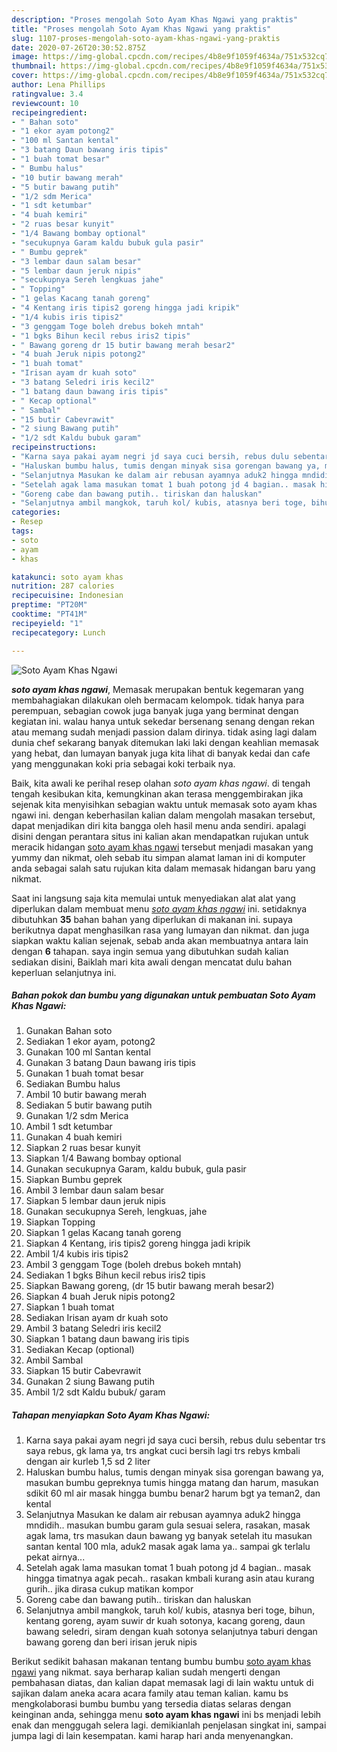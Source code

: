 ```yaml
---
description: "Proses mengolah Soto Ayam Khas Ngawi yang praktis"
title: "Proses mengolah Soto Ayam Khas Ngawi yang praktis"
slug: 1107-proses-mengolah-soto-ayam-khas-ngawi-yang-praktis
date: 2020-07-26T20:30:52.875Z
image: https://img-global.cpcdn.com/recipes/4b8e9f1059f4634a/751x532cq70/soto-ayam-khas-ngawi-foto-resep-utama.jpg
thumbnail: https://img-global.cpcdn.com/recipes/4b8e9f1059f4634a/751x532cq70/soto-ayam-khas-ngawi-foto-resep-utama.jpg
cover: https://img-global.cpcdn.com/recipes/4b8e9f1059f4634a/751x532cq70/soto-ayam-khas-ngawi-foto-resep-utama.jpg
author: Lena Phillips
ratingvalue: 3.4
reviewcount: 10
recipeingredient:
- " Bahan soto"
- "1 ekor ayam potong2"
- "100 ml Santan kental"
- "3 batang Daun bawang iris tipis"
- "1 buah tomat besar"
- " Bumbu halus"
- "10 butir bawang merah"
- "5 butir bawang putih"
- "1/2 sdm Merica"
- "1 sdt ketumbar"
- "4 buah kemiri"
- "2 ruas besar kunyit"
- "1/4 Bawang bombay optional"
- "secukupnya Garam kaldu bubuk gula pasir"
- " Bumbu geprek"
- "3 lembar daun salam besar"
- "5 lembar daun jeruk nipis"
- "secukupnya Sereh lengkuas jahe"
- " Topping"
- "1 gelas Kacang tanah goreng"
- "4 Kentang iris tipis2 goreng hingga jadi kripik"
- "1/4 kubis iris tipis2"
- "3 genggam Toge boleh drebus bokeh mntah"
- "1 bgks Bihun kecil rebus iris2 tipis"
- " Bawang goreng dr 15 butir bawang merah besar2"
- "4 buah Jeruk nipis potong2"
- "1 buah tomat"
- "Irisan ayam dr kuah soto"
- "3 batang Seledri iris kecil2"
- "1 batang daun bawang iris tipis"
- " Kecap optional"
- " Sambal"
- "15 butir Cabevrawit"
- "2 siung Bawang putih"
- "1/2 sdt Kaldu bubuk garam"
recipeinstructions:
- "Karna saya pakai ayam negri jd saya cuci bersih, rebus dulu sebentar trs saya rebus, gk lama ya, trs angkat cuci bersih lagi trs rebys kmbali dengan air kurleb 1,5 sd 2 liter"
- "Haluskan bumbu halus, tumis dengan minyak sisa gorengan bawang ya, masukan bumbu gepreknya tumis hingga matang dan harum, masukan sdikit 60 ml air masak hingga bumbu benar2 harum bgt ya teman2, dan kental"
- "Selanjutnya Masukan ke dalam air rebusan ayamnya aduk2 hingga mndidih.. masukan bumbu garam gula sesuai selera, rasakan, masak agak lama, trs masukan daun bawang yg banyak setelah itu masukan santan kental 100 mla, aduk2 masak agak lama ya.. sampai gk terlalu pekat airnya..."
- "Setelah agak lama masukan tomat 1 buah potong jd 4 bagian.. masak hingga timatnya agak pecah.. rasakan kmbali kurang asin atau kurang gurih.. jika dirasa cukup matikan kompor"
- "Goreng cabe dan bawang putih.. tiriskan dan haluskan"
- "Selanjutnya ambil mangkok, taruh kol/ kubis, atasnya beri toge, bihun, kentang goreng, ayam suwir dr kuah sotonya, kacang goreng, daun bawang seledri, siram dengan kuah sotonya selanjutnya taburi dengan bawang goreng dan beri irisan jeruk nipis"
categories:
- Resep
tags:
- soto
- ayam
- khas

katakunci: soto ayam khas 
nutrition: 287 calories
recipecuisine: Indonesian
preptime: "PT20M"
cooktime: "PT41M"
recipeyield: "1"
recipecategory: Lunch

---
```



![Soto Ayam Khas Ngawi](https://img-global.cpcdn.com/recipes/4b8e9f1059f4634a/751x532cq70/soto-ayam-khas-ngawi-foto-resep-utama.jpg)

<b><i>soto ayam khas ngawi</i></b>, Memasak merupakan bentuk kegemaran yang membahagiakan dilakukan oleh bermacam kelompok. tidak hanya para perempuan, sebagian cowok juga banyak juga yang berminat dengan kegiatan ini. walau hanya untuk sekedar bersenang senang dengan rekan atau memang sudah menjadi passion dalam dirinya. tidak asing lagi dalam dunia chef sekarang banyak ditemukan laki laki dengan keahlian memasak yang hebat, dan lumayan banyak juga kita lihat di banyak kedai dan cafe yang menggunakan koki pria sebagai koki terbaik nya.

Baik, kita awali ke perihal resep olahan <i>soto ayam khas ngawi</i>. di tengah tengah kesibukan kita, kemungkinan akan terasa menggembirakan jika sejenak kita menyisihkan sebagian waktu untuk memasak soto ayam khas ngawi ini. dengan keberhasilan kalian dalam mengolah masakan tersebut, dapat menjadikan diri kita bangga oleh hasil menu anda sendiri. apalagi disini dengan perantara situs ini kalian akan mendapatkan rujukan untuk meracik hidangan <u>soto ayam khas ngawi</u> tersebut menjadi masakan yang yummy dan nikmat, oleh sebab itu simpan alamat laman ini di komputer anda sebagai salah satu rujukan kita dalam memasak hidangan baru yang nikmat.




Saat ini langsung saja kita memulai untuk menyediakan alat alat yang diperlukan dalam membuat menu <u><i>soto ayam khas ngawi</i></u> ini. setidaknya dibutuhkan <b>35</b> bahan bahan yang diperlukan di makanan ini. supaya berikutnya dapat menghasilkan rasa yang lumayan dan nikmat. dan juga siapkan waktu kalian sejenak, sebab anda akan membuatnya antara lain dengan <b>6</b> tahapan. saya ingin semua yang dibutuhkan sudah kalian sediakan disini, Baiklah mari kita awali dengan mencatat dulu bahan keperluan selanjutnya ini.

<!--inarticleads1-->

##### Bahan pokok dan bumbu yang digunakan untuk pembuatan Soto Ayam Khas Ngawi:

1. Gunakan  Bahan soto
1. Sediakan 1 ekor ayam, potong2
1. Gunakan 100 ml Santan kental
1. Gunakan 3 batang Daun bawang iris tipis
1. Gunakan 1 buah tomat besar
1. Sediakan  Bumbu halus
1. Ambil 10 butir bawang merah
1. Sediakan 5 butir bawang putih
1. Gunakan 1/2 sdm Merica
1. Ambil 1 sdt ketumbar
1. Gunakan 4 buah kemiri
1. Siapkan 2 ruas besar kunyit
1. Siapkan 1/4 Bawang bombay optional
1. Gunakan secukupnya Garam, kaldu bubuk, gula pasir
1. Siapkan  Bumbu geprek
1. Ambil 3 lembar daun salam besar
1. Siapkan 5 lembar daun jeruk nipis
1. Gunakan secukupnya Sereh, lengkuas, jahe
1. Siapkan  Topping
1. Siapkan 1 gelas Kacang tanah goreng
1. Siapkan 4 Kentang, iris tipis2 goreng hingga jadi kripik
1. Ambil 1/4 kubis iris tipis2
1. Ambil 3 genggam Toge (boleh drebus bokeh mntah)
1. Sediakan 1 bgks Bihun kecil rebus iris2 tipis
1. Siapkan  Bawang goreng, (dr 15 butir bawang merah besar2)
1. Siapkan 4 buah Jeruk nipis potong2
1. Siapkan 1 buah tomat
1. Sediakan Irisan ayam dr kuah soto
1. Ambil 3 batang Seledri iris kecil2
1. Siapkan 1 batang daun bawang iris tipis
1. Sediakan  Kecap (optional)
1. Ambil  Sambal
1. Siapkan 15 butir Cabevrawit
1. Gunakan 2 siung Bawang putih
1. Ambil 1/2 sdt Kaldu bubuk/ garam




<!--inarticleads2-->

##### Tahapan menyiapkan Soto Ayam Khas Ngawi:

1. Karna saya pakai ayam negri jd saya cuci bersih, rebus dulu sebentar trs saya rebus, gk lama ya, trs angkat cuci bersih lagi trs rebys kmbali dengan air kurleb 1,5 sd 2 liter
1. Haluskan bumbu halus, tumis dengan minyak sisa gorengan bawang ya, masukan bumbu gepreknya tumis hingga matang dan harum, masukan sdikit 60 ml air masak hingga bumbu benar2 harum bgt ya teman2, dan kental
1. Selanjutnya Masukan ke dalam air rebusan ayamnya aduk2 hingga mndidih.. masukan bumbu garam gula sesuai selera, rasakan, masak agak lama, trs masukan daun bawang yg banyak setelah itu masukan santan kental 100 mla, aduk2 masak agak lama ya.. sampai gk terlalu pekat airnya...
1. Setelah agak lama masukan tomat 1 buah potong jd 4 bagian.. masak hingga timatnya agak pecah.. rasakan kmbali kurang asin atau kurang gurih.. jika dirasa cukup matikan kompor
1. Goreng cabe dan bawang putih.. tiriskan dan haluskan
1. Selanjutnya ambil mangkok, taruh kol/ kubis, atasnya beri toge, bihun, kentang goreng, ayam suwir dr kuah sotonya, kacang goreng, daun bawang seledri, siram dengan kuah sotonya selanjutnya taburi dengan bawang goreng dan beri irisan jeruk nipis




Berikut sedikit bahasan makanan tentang bumbu bumbu <u>soto ayam khas ngawi</u> yang nikmat. saya berharap kalian sudah mengerti dengan pembahasan diatas, dan kalian dapat memasak lagi di lain waktu untuk di sajikan dalam aneka acara acara family atau teman kalian. kamu bs mengkolaborasi bumbu bumbu yang tersedia diatas selaras dengan keinginan anda, sehingga menu <b>soto ayam khas ngawi</b> ini bs menjadi lebih enak dan menggugah selera lagi. demikianlah penjelasan singkat ini, sampai jumpa lagi di lain kesempatan. kami harap hari anda menyenangkan.
